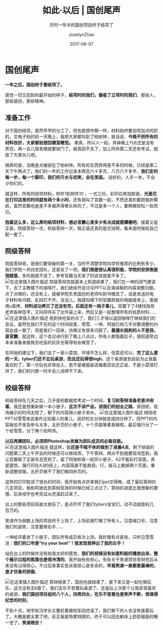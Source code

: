 ﻿---
layout:     post
title:      如此·以后 | 国创尾声
subtitle:   历时一年半的国创项目终于结项了
date:       2017-06-07
author:     JoselynZhao
header-img: img/home-bg-o.jpg
catalog: true
tags:
    - 如此·以后

---

# 国创尾声
**一年之后，国创终于要结项了。**
	
感觉一切又回到的最开始的样子，**结项时的我们，像极了立项时的我们**，那些人，那些装扮，那些精神。

## 准备工作
对于国创结项，虽然早早的分工了，但也是想中期一样，材料始终要加班加点的赶的，交电子档的前一天晚上，我把大家都叫到了柏树林，放话说，**今晚不把所有的材料改好，大家都别想回寝室睡觉。** 果真，所以人一起，弄掉晚上11点还是没有弄完，再一会儿宿舍楼就要锁门了，就真回不去了，加上阿伟第二天还有考试，就放了大家伙儿吧。

搞笑的是，当晚差点被锁在了柏树林。所有的东西弄得差不多的时候，已经是第二天下午两点了。我们的一年的工作记录本两百六十多页，八万六千多字，**我们走的每一步，每一个脚印，我们的汗水与欢笑，全在里面。** 说好的，人手一本，不会少你们的。 
	
就这样，所有的结项材料，附件1到附件10 ，一式三份，彩印白黑加胶装，**光是花在打印店里的时间就有两个多小时**。还有我叫了官霸一起，不然还真的要把我折腾疯，虽然官霸也是差不多被弄得晕头转向了，不过是多一个人，要稍微轻松一些而已。

**抱着这么多，这么厚的结项材料，想必官霸心里多少有点成就感爆棚吧**。接着又是正装，院级答辩一次，校级答辩一次，租正装还真的是花钱啊，看来是时候给自己配一套了。

## 院级答辩
院级答辩呢，是我们要突破的第一关，当时不清楚学院向学校推荐的比例有多少，我们学院一共四支团队，还紧张了一把。**我们倒是很认真很积极，学院的安排倒是很随意**。多的我就不说了，参考官霸当天发了的说说就差不多了。 
![在这里插入图片描述](https://img-blog.csdnimg.cn/20190420080419510.png?x-oss-process=image/watermark,type_ZmFuZ3poZW5naGVpdGk,shadow_10,text_aHR0cHM6Ly9ibG9nLmNzZG4ubmV0L05HVWV2ZXIxNQ==,size_16,color_FFFFFF,t_70)
院级答辩完就基本上知道结果了，我们在一坤的阔气邀请下，去了主教楼下的咖啡厅，我们继续开会讨论PPT以及演讲稿的内容调整问题。点了点喝的，还没有上，就被学院负责国创的老师叫到18楼去了，说是发送的电子材料有问题，乱码打不开。没法儿，我就叫楼下的官霸把我的电脑提来上，直接用u盘拷。**材料成功拷贝了还没有完，后面还有一档子事儿**，官霸下了4楼找指导老师各种签字，又叫阿伟买了文件袋上来，然后又是一起整理所有的纸质材料……
![在这里插入图片描述](https://img-blog.csdnimg.cn/20190420080448102.png?x-oss-process=image/watermark,type_ZmFuZ3poZW5naGVpdGk,shadow_10,text_aHR0cHM6Ly9ibG9nLmNzZG4ubmV0L05HVWV2ZXIxNQ==,size_16,color_FFFFFF,t_70)
拖到快吃饭的点了，我们三才得以返回咖啡厅继续我们的会议，虽然在我们不在的这个时间段里，雪雪、一坤、阿驰已经几乎对要调整的内容达成一致了，但是我们一回来，仿佛又有很多问题了。**最擅长挑刺的人不是我，是官霸**。就这样，这个会议进行到了晚上八点过，所有人都饿着肚子，我知道旁边本来准备来接我去吃饭的灰灰也等得有些难受了。

在阿驰的建议下，我们去了一家小菜馆，环境不怎么样，但菜还可以，**完了这么累的一天，tyber们还不忘玩桌游，而且还玩得很high**。这个桌游是到目前为止我最喜欢的了，第一次玩也非常投入，若不是被服装店催着回去还正装，不是小菜馆打烊了，我们的兴致一时半会儿消停不下来。

## 校级答辩

校级答辩在几天之后，几乎是和数据库考试一个时间，**复习和答辩准备老是冲突着**。我还是想重新做一本小册子，**这次不讲产品，讲我们的创业之路**。原因呢，现场展示的时间太短了，剩下的内容用小册子来补。
![在这里插入图片描述](https://img-blog.csdnimg.cn/20190420080517305.png?x-oss-process=image/watermark,type_ZmFuZ3poZW5naGVpdGk,shadow_10,text_aHR0cHM6Ly9ibG9nLmNzZG4ubmV0L05HVWV2ZXIxNQ==,size_16,color_FFFFFF,t_70)
相信改PPT对雪雪来说事件比较磨人的事儿，说好的五分钟就变成四分钟了。而PPT的内容我也不来及参与太多，五折页的小册子，十个页面等着我做呢。最后强行分了一个给雪雪，分了两个给阿伟。

**以后再建团队，必须把Photoshop发展为团队成员的必备技能。**
![在这里插入图片描述](https://img-blog.csdnimg.cn/20190420080541476.png?x-oss-process=image/watermark,type_ZmFuZ3poZW5naGVpdGk,shadow_10,text_aHR0cHM6Ly9ibG9nLmNzZG4ubmV0L05HVWV2ZXIxNQ==,size_16,color_FFFFFF,t_70)
就这样，我**还是不眠不休的做到了凌晨4点**，剩下排版的问题第二天上午开会的时候还可以继续弄。下午答辩，两点不到就要现场签到，我让官霸取了正装先去签到了，留了阿驰和我一起印小册子。A2不能彩打双面，真是震惊。强行印在A3的纸上，内容简直不能直视。行，我马上裁掉两个页面，重新调整排版，五折页做不了我们做四折页的。

这样的打印耽误了很长的时间，我开始有点庆幸我们ppt交得晚，成了最后答辩的几支项目，我和阿驰去到答辩现场的时候已经三点过了。答辩的进度比我想象的要慢，后来培宇也考完试从虎溪赶过来了。

台上的那些项目简直太疯狂了，差点吓坏了我们tybers宝宝们，动不动就盈利几百万的。

笑递作为倒数上场的项目终于上场了，上场前我叮嘱了所有人，注意喊口号，注意我们的姿势，注意要用右手……

一坤给评委发了小册子，团队所有成员依次上场。我好像有点紧张，只听见雪雪说：**我们的口号是“try your best”！我发现我伸出了我的左手！**

站在台上的时候并没有给我太好的感觉，**我们的视频没有如意料般的播放出来，整个展示过程的氛围也是很冷清的**。我开始有些担心，有些关于笑递项目答辩完后从来没有过得担心，不过后来事实告诉我担心是多余的，**毕竟笑递一直都是最棒的，是才优备的骄傲**。


![在这里插入图片描述](https://img-blog.csdnimg.cn/20190420080636429.png?x-oss-process=image/watermark,type_ZmFuZ3poZW5naGVpdGk,shadow_10,text_aHR0cHM6Ly9ibG9nLmNzZG4ubmV0L05HVWV2ZXIxNQ==,size_16,color_FFFFFF,t_70)
答辩结束了，国创也就结束了，接下来又是一起吃喝玩乐，这次没有去k歌了，我们去乐不思蜀玩桌游了。还是玩上次那个让我非常喜欢的桌游，**我们国创项目组的八个人，四男四女，在乐不思蜀也是笑声不断，很值得纪念的时刻**。
	
不到十点，培宇和冯学长又要赶着做校车回虎溪了，我们剩下的人也没有接着玩了。大概是都太累了吧，反正我是特累特困的，终于可以回去躺床上舒舒服服的睡一觉了。**笑递晚安！**




